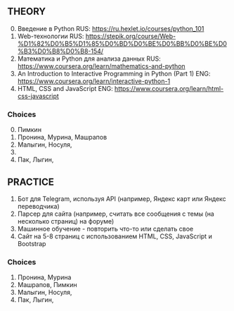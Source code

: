 ## THEORY

0. Введение в Python RUS: https://ru.hexlet.io/courses/python_101
1. Web-технологии RUS: https://stepik.org/course/Web-%D1%82%D0%B5%D1%85%D0%BD%D0%BE%D0%BB%D0%BE%D0%B3%D0%B8%D0%B8-154/
2. Математика и Python для анализа данных RUS: https://www.coursera.org/learn/mathematics-and-python
3. An Introduction to Interactive Programming in Python (Part 1) ENG: https://www.coursera.org/learn/interactive-python-1
4. HTML, CSS and JavaScript ENG: https://www.coursera.org/learn/html-css-javascript

### Choices


0. Пимкин
1. Пронина, Мурина, Машрапов
2. Малыгин, Носуля, 
3. 
4. Пак, Лыгин,

## PRACTICE

1. Бот для Telegram, используя API (например, Яндекс карт или Яндекс переводчика)
2. Парсер для сайта (например, считать все сообщения с темы (на несколько страниц)  на форуме)
3. Машинное обучение - повторить что-то или сделать свое 
4. Cайт на 5-8 страниц с использованием HTML, CSS, JavaScript и Bootstrap

### Choices

1. Пронина, Мурина
2. Машрапов, Пимкин
3. Малыгин, Носуля,
4. Пак, Лыгин,

